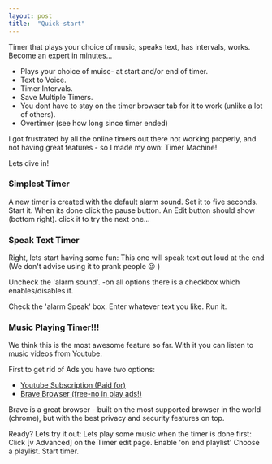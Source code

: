 ```yaml
---
layout: post
title:  "Quick-start"
---
```

Timer that plays your choice of music, speaks text, has intervals, works. Become an expert in minutes...

- Plays your choice of muisc- at start and/or end of timer.
- Text to Voice.
- Timer Intervals.
- Save Multiple Timers.
- You dont have to stay on the timer browser tab for it to work (unlike a lot of others).
- Overtimer (see how long since timer ended)

I got frustrated by all the online timers out there not working properly, and not having great features - so I made my own: Timer Machine!

Lets dive in!

### Simplest Timer
A new timer is created with the default alarm sound.
Set it to five seconds.
Start it.
When its done click the pause button. An Edit button
should show (bottom right). click it to try the next one...

### Speak Text Timer
Right, lets start having some fun:
This one will speak text out loud at the end
(We don't advise using it to prank people :wink: )

Uncheck the 'alarm sound'. -on all options there is a checkbox which enables/disables it. 

Check the 'alarm Speak' box. Enter whatever text you like. Run it.

### Music Playing Timer!!!

We think this is the most awesome feature so far.
With it you can listen to music videos from Youtube.

First to get rid of Ads you have two options:

- [Youtube Subscription (Paid for)](https://youtube.com)
 - [Brave Browser (free-no in play ads!)](https://brave.com)

Brave is a great browser - built on the most supported browser in the world (chrome), but with the best privacy and security features on top. 

Ready? Lets try it out:
Lets play some music when the timer is done first:
Click [v Advanced] on the Timer edit page.
Enable 'on end playlist'
Choose a playlist.
Start timer.








